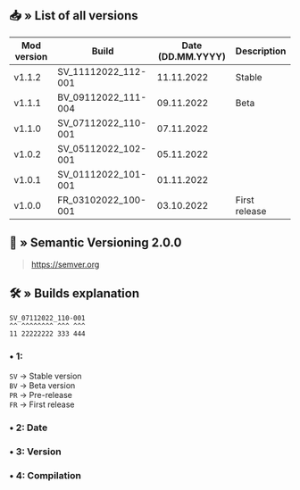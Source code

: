 ## 📥 » List of all versions
| Mod version | Build               | Date (DD.MM.YYYY) | Description   | 
|-------------|---------------------|-------------------|:--------------|
| v1.1.2      | SV_11112022_112-001 | 11.11.2022        | Stable        |
| v1.1.1      | BV_09112022_111-004 | 09.11.2022        | Beta          |
| v1.1.0      | SV_07112022_110-001 | 07.11.2022        |               |
| v1.0.2      | SV_05112022_102-001 | 05.11.2022        |               |
| v1.0.1      | SV_01112022_101-001 | 01.11.2022        |               |
| v1.0.0      | FR_03102022_100-001 | 03.10.2022        | First release |

## 📝 » Semantic Versioning 2.0.0
> https://semver.org

## 🛠️ » Builds explanation
```
SV_07112022_110-001
^^ ^^^^^^^^ ^^^ ^^^  
11 22222222 333 444
```

### • 1:
`SV` -> Stable version  
`BV` -> Beta version  
`PR` -> Pre-release  
`FR` -> First release

### • 2: Date
### • 3: Version
### • 4: Compilation